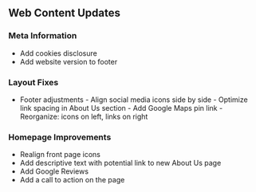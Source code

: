 ## Web Content Updates

### Meta Information

- Add cookies disclosure
- Add website version to footer

### Layout Fixes

- Footer adjustments - Align social media icons side by side - Optimize link spacing in About Us section - Add Google Maps pin link - Reorganize: icons on left, links on right

### Homepage Improvements

- Realign front page icons
- Add descriptive text with potential link to new About Us page
- Add Google Reviews
- Add a call to action on the page
